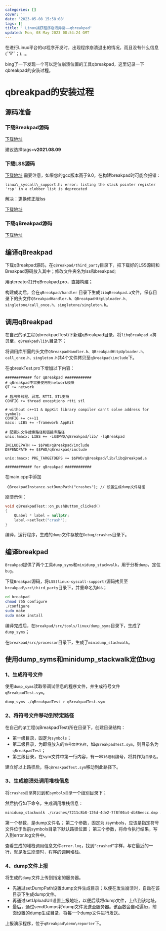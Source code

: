 ```yaml
---
categories: []
cover: ''
date: '2023-05-08 15:58:08'
tags: []
title: ' Linux捕获程序崩溃异常——qbreakpad'
updated: Mon, 08 May 2023 08:54:24 GMT
---
```

在进行Linux平台的qt程序开发时，出现程序崩溃退出的情况，而且没有什么信息(ˉ▽ˉ；)...。

bing了一下发现一个可以定位崩溃位置的工具qbreakpad，这里记录一下qbreakpad的安装过程。

# qbreakpad的安装过程

## 源码准备

### 下载Breakpad源码

[下载地址](https://github.com/google/breakpad)

建议选择tags=**v2021.08.09**

### 下载LSS源码

[下载地址](https://github.com/ithaibo/linux-syscall-support) 需要注意，如果您的gcc版本高于9.0，在构建breakpad时可能会报错：

`linux\_syscall\_support.h: error: listing the stack pointer register 'rsp' in a clobber list is deprecated`

解决：更换修正版lss

[下载地址](https://chromium.googlesource.com/linux-syscall-support/+/8048ece6c16c91acfe0d36d1d3cc0890ab6e945c)

### 下载qBreakpad源码

[下载地址](https://github.com/buzzySmile/qBreakpad)

## 编译qBreakpad

下载qBreakpad源码，在`qBreakpad/third_party`目录下，把下载好的LSS源码和Breakpad源码放入其中；修改文件夹名为lss和breakpad;

用qtcreator打开qBreakpad.pro，直接构建；

构建成功后，会在`qBreakpad/handler` 目录下生成`libqBreakpad.a`文件，保存目录下的头文件`QBreakpadHandler.h、QBreakpadHttpUploader.h、singletone/call_once.h、singletone/singleton.h`。

## 调用qBreakpad

在自己的qt工程(qbreakpadTest)下新建qBreakpad目录，将`libqBreakpad.a`拷贝至，`qBreakpad\lib\`目录下；

将调用库所需的头文件`QBreakpadHandler.h、QBreakpadHttpUploader.h、call_once.h、singleton.h`共4个文件拷贝至`qBreakpad\include`下。

在qbreakTest.pro下增加以下内容：

```properties
############ for qBreakpad ############
# qBreakpad中需要使用到network模块
QT += network

# 启用多线程、异常、RTTI、STL支持
CONFIG += thread exceptions rtti stl

# without c++11 & AppKit library compiler can't solve address for symbols
CONFIG += c++11
macx: LIBS += -framework AppKit

# 配置头文件搜索路径和链接库路径
unix:!macx: LIBS += -L$$PWD/qBreakpad/lib/ -lqBreakpad

INCLUDEPATH += $$PWD/qBreakpad/include
DEPENDPATH += $$PWD/qBreakpad/include

unix:!macx: PRE_TARGETDEPS += $$PWD/qBreakpad/lib/libqBreakpad.a

############ for qBreakpad ############

```

在main.cpp中添加

` QBreakpadInstance.setDumpPath("crashes"); // 设置生成dump文件路径`

崩溃示例：

```cpp
void qBreakpadTest::on_pushButton_clicked()
{
    QLabel * label = nullptr;
    label->setText("crash");
}

```

编译，运行程序，生成的`dump`文件存放在`Debug/crashes`目录下。

## 编译breakpad

`Breakpad`提供了两个工具`dump_syms`和`minidump_stackwalk`，用于分析`dump`，定位`bug`。

下载`Breakpad`源码，将`LSS(linux-syscall-support)`源码拷贝至`breakpad\src\third_party`目录下，并重命名为lss；

```bash
cd breakpad
chmod 755 configure
./configure
sudo make
sudo make install
```

编译完成后，在`breakpad/src/tools/linux/dump_syms`目录下，生成了`dump_syms`；

在`breakpad/src/processor`目录下，生成了`minidump_stackwalk`。

## 使用dump\_syms和minidump\_stackwalk定位bug

### 1、生成符号文件

使用`dump_syms`读取带调试信息的程序文件，并生成符号文件`qBreakpadTest.sym`。

```bash
dump_syms ./qBreakpadTest > qBreakpadTest.sym
```

### 2、将符号文件移动到特定路径

在自己的qt工程(qBreakpadTest)所在目录下，创建目录结构：

* 第一级目录，固定为`symbols`；
* 第二级目录，为即将放入的`符号文件名称`，如`qBreakpadTest.sym`，则目录名为`qBreakpadTest`；
* 第三级目录，在sym文件中第一行内容，有一串`16进制`编号，将其作为`目录名`。

建立好以上路径后，将`qBreakpadTest.sym`移动到此路径下。

### 3、生成崩溃处调用堆栈信息

将`crashes目录`拷贝到和`symbols目录`一个级别目录下；

然后执行如下命令，生成调用堆栈信息：

```bash
minidump_stackwalk ./crashes/7211c8b8-126d-4de2-7f8f00a4-db86eecc.dmp ./symbols > error.log
```

第一个参数，是dump文件名；
第二个参数，固定为./symbols，应该是指定符号文件位于当前symbols目录下默认路径位置；
第三个参数，将命令执行结果，写入到error.log文件中。

查看生成的堆栈调用信息文件`error.log`，找到`“crashed”`字样，与它最近的一行，就是发生崩溃时，程序的调用堆栈。

### 4、dump文件上报

将生成的`dump`文件上传到指定的服务器。

* 先通过setDumpPath设置dump文件生成目录；以便在发生崩溃时，自动在该目录下生成dump文件。
* 再通过setUploadUrl设置上报地址，以便后续将dump文件，上传到该地址。
* 最后，通过sendDumps将dump文件发送至服务器。该函数会自动遍历，前面设置的dump生成目录，将每一个dump文件进行发送。

上报演示程序，位于`qBreakpad\demo\reporter`下。
